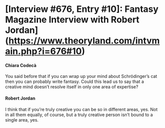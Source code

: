 # [Interview #676, Entry #10]: Fantasy Magazine Interview with Robert Jordan](https://www.theoryland.com/intvmain.php?i=676#10)

#### Chiara Codecà

You said before that if you can wrap up your mind about Schrödinger’s cat then you can probably write fantasy. Could this lead us to say that a creative mind doesn’t resolve itself in only one area of expertise?

#### Robert Jordan

I think that if you’re truly creative you can be so in different areas, yes. Not in all them equally, of course, but a truly creative person isn’t bound to a single area, yes.


